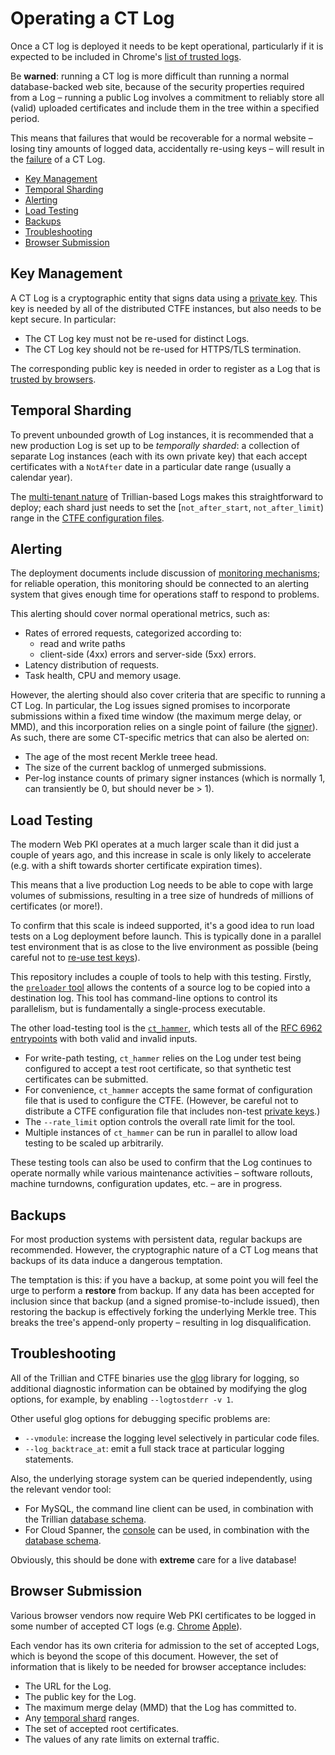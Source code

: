 # Operating a CT Log

Once a CT log is deployed it needs to be kept operational, particularly if it
is expected to be included in Chrome's
[list of trusted logs](http://www.certificate-transparency.org/known-logs).

Be **warned**: running a CT log is more difficult than running a normal
database-backed web site, because of the security properties required from a Log
&ndash; running a public Log involves a commitment to reliably store all (valid)
uploaded certificates and include them in the tree within a specified period.

This means that failures that would be recoverable for a normal website &ndash;
losing tiny amounts of logged data, accidentally re-using keys &ndash; will
result in the [failure](https://tools.ietf.org/html/rfc6962#section-7.3) of a CT
Log.

 - [Key Management](#key-management)
 - [Temporal Sharding](#temporal-sharding)
 - [Alerting](#alerting)
 - [Load Testing](#load-testing)
 - [Backups](#backups)
 - [Troubleshooting](#troubleshooting)
 - [Browser Submission](#browser-submission)


## Key Management

A CT Log is a cryptographic entity that signs data using a
[private key](https://tools.ietf.org/html/rfc6962#section-2.1.4).  This key is
needed by all of the distributed CTFE instances, but also needs to be kept
secure.  In particular:

 - The CT Log key must not be re-used for distinct Logs.
 - The CT Log key should not be re-used for HTTPS/TLS termination.

The corresponding public key is needed in order to register as a Log that is
[trusted by browsers](#browser-submission).


## Temporal Sharding

To prevent unbounded growth of Log instances, it is recommended that a new
production Log is set up to be *temporally sharded*: a collection of separate
Log instances (each with its own private key) that each accept certificates
with a `NotAfter` date in a particular date range (usually a calendar year).

The [multi-tenant nature](#ManualDeployment.md#tree-provisioning) of
Trillian-based Logs makes this straightforward to deploy; each shard just needs
to set the [`not_after_start`, `not_after_limit`) range in the
[CTFE configuration files](#ManualDeployment.md#ctfe-configuration).


## Alerting

The deployment documents include discussion of
[monitoring mechanisms](/ManualDeployment.md#monitoring); for reliable
operation, this monitoring should be connected to an alerting system that gives
enough time for operations staff to respond to problems.

This alerting should cover normal operational metrics, such as:
 - Rates of errored requests, categorized according to:
    - read and write paths
    - client-side (4xx) errors and server-side (5xx) errors.
 - Latency distribution of requests.
 - Task health, CPU and memory usage.

However, the alerting should also cover criteria that are specific to running a
CT Log.  In particular, the Log issues signed promises to incorporate
submissions within a fixed time window (the maximum merge delay, or MMD), and
this incorporation relies on a single point of failure (the
[signer](ManualDeployment.md#primary-signer-election)).  As such, there are
some CT-specific metrics that can also be alerted on:

 - The age of the most recent Merkle treee head.
 - The size of the current backlog of unmerged submissions.
 - Per-log instance counts of primary signer instances (which is normally 1,
   can transiently be 0, but should never be > 1).


## Load Testing

The modern Web PKI operates at a much larger scale than it did just a couple of
years ago, and this increase in scale is only likely to accelerate (e.g. with a
shift towards shorter certificate expiration times).

This means that a live production Log needs to be able to cope with large
volumes of submissions, resulting in a tree size of hundreds of millions of
certificates (or more!).

To confirm that this scale is indeed supported, it's a good idea to run load
tests on a Log deployment before launch.  This is typically done in a parallel
test environment that is as close to the live environment as possible (being
careful not to [re-use test keys](#key-management)).

This repository includes a couple of tools to help with this testing.  Firstly,
the
[`preloader` tool](https://github.com/ctylim/certificate-transparency-go-p192/blob/master/preload/preloader)
allows the contents of a source log to be copied into a destination log.  This
tool has command-line options to control its parallelism, but is fundamentally
a single-process executable.

The other load-testing tool is the
[`ct_hammer`](https://github.com/ctylim/certificate-transparency-go-p192/blob/master/trillian/integration/ct_hammer),
which tests all of the
[RFC 6962 entrypoints](https://tools.ietf.org/html/rfc6962#section-4) with both
valid and invalid inputs.

 - For write-path testing, `ct_hammer` relies on the Log under test being
   configured to accept a test root certificate, so that synthetic test
   certificates can be submitted.
 - For convenience, `ct_hammer` accepts the same format of configuration file
   that is used to configure the CTFE.  (However, be careful not to distribute
   a CTFE configuration file that includes non-test
   [private keys](#key-management).)
 - The `--rate_limit` option controls the overall rate limit for the tool.
 - Multiple instances of `ct_hammer` can be run in parallel to allow load
   testing to be scaled up arbitrarily.

These testing tools can also be used to confirm that the Log continues to
operate normally while various maintenance activities &ndash; software
rollouts, machine turndowns, configuration updates, etc. &ndash; are in
progress.


## Backups

For most production systems with persistent data, regular backups are
recommended.  However, the cryptographic nature of a CT Log means that backups
of its data induce a dangerous temptation.

The temptation is this: if you have a backup, at some point you will feel the
urge to perform a **restore** from backup.  If any data has been accepted for
inclusion since that backup (and a signed promise-to-include issued), then
restoring the backup is effectively forking the underlying Merkle tree.  This
breaks the tree's append-only property &ndash; resulting in log
disqualification.


## Troubleshooting

All of the Trillian and CTFE binaries use the
[glog](https://github.com/golang/glog) library for logging, so additional
diagnostic information can be obtained by modifying the glog options, for
example, by enabling `--logtostderr -v 1`.

Other useful glog options for debugging specific problems are:

 - `--vmodule`: increase the logging level selectively in particular
   code files.
 - `--log_backtrace_at`: emit a full stack trace at particular logging
   statements.

Also, the underlying storage system can be queried independently, using the
relevant vendor tool:

 - For MySQL, the command line client can be used, in combination with the
   Trillian
   [database schema](https://github.com/google/trillian/blob/master/storage/mysql/storage.sql).
 - For Cloud Spanner, the
   [console](https://cloud.google.com/spanner/docs/quickstart-console#run_a_query)
   can be used, in combination with the
   [database schema](https://github.com/google/trillian/blob/master/storage/cloudspanner/spanner.sdl).

Obviously, this should be done with **extreme** care for a live database!


## Browser Submission

Various browser vendors now require Web PKI certificates to be logged in some
number of accepted CT logs
(e.g. [Chrome](https://github.com/chromium/ct-policy/blob/master/log_policy.md)
[Apple](https://support.apple.com/en-gb/HT205280)).

Each vendor has its own criteria for admission to the set of accepted Logs,
which is beyond the scope of this document.  However, the set of information
that is likely to be needed for browser acceptance includes:

 - The URL for the Log.
 - The public key for the Log.
 - The maximum merge delay (MMD) that the Log has committed to.
 - Any [temporal shard](#temporal-sharding) ranges.
 - The set of accepted root certificates.
 - The values of any rate limits on external traffic.
